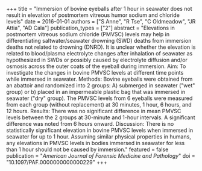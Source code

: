 +++
title = "Immersion of bovine eyeballs after 1 hour in seawater does not result in elevation of postmortem vitreous humor sodium and chloride levels"
date = 2016-01-01
authors = ["S Anne", "R Tse", "C Oldmeadow", "JR Attia", "AD Cala"]
publication_types = ["2"]
abstract = "Elevations in postmortem vitreous sodium chloride (PMVSC) levels may help in differentiating saltwater/seawater drowning (SWD) deaths from immersion deaths not related to drowning (DNRD). It is unclear whether the elevation is related to blood/plasma electrolyte changes after inhalation of seawater as hypothesized in SWDs or possibly caused by electrolyte diffusion and/or osmosis across the outer coats of the eyeball during immersion. Aim: To investigate the changes in bovine PMVSC levels at different time points while immersed in seawater. Methods: Bovine eyeballs were obtained from an abattoir and randomized into 2 groups: A) submerged in seawater (\"wet\" group) or b) placed in an impermeable plastic bag that was immersed in seawater (\"dry\" group). The PMVSC levels from 6 eyeballs were measured from each group (without replacement) at 30 minutes, 1 hour, 6 hours, and 12 hours. Results: There was no significant difference in mean PMVSC levels between the 2 groups at 30-minute and 1-hour intervals. A significant difference was noted from 6 hours onward. Discussion: There is no statistically significant elevation in bovine PMVSC levels when immersed in seawater for up to 1 hour. Assuming similar physical properties in humans, any elevations in PMVSC levels in bodies immersed in seawater for less than 1 hour should not be caused by immersion."
featured = false
publication = "*American Journal of Forensic Medicine and Pathology*"
doi = "10.1097/PAF.0000000000000229"
+++

